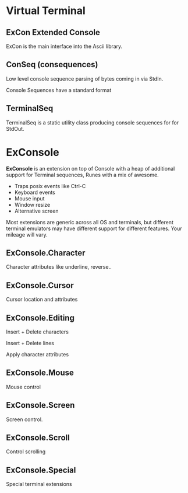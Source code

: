 # Virtual Terminal


## ExCon Extended Console

ExCon is the main interface into the Ascii library.

## ConSeq (consequences)

Low level console sequence parsing of bytes coming in via StdIn.

Console Sequences have a standard format

## TerminalSeq

TerminalSeq is a static utility class producing console sequences for for StdOut.

# ExConsole

**ExConsole** is an extension on top of Console with a heap of additional support for Terminal sequences, Runes with a mix of awesome.

- Traps posix events like Ctrl-C
- Keyboard events
- Mouse input
- Window resize
- Alternative screen

Most extensions are generic across all OS and terminals, but different terminal emulators may have different support for different features. Your mileage will vary. 

## ExConsole.Character 

Character attributes like underline, reverse..

## ExConsole.Cursor

Cursor location and attributes

## ExConsole.Editing

Insert + Delete characters

Insert + Delete lines

Apply character attributes

## ExConsole.Mouse

Mouse control

## ExConsole.Screen

Screen control.  

## ExConsole.Scroll 

Control scrolling

## ExConsole.Special

Special terminal extensions